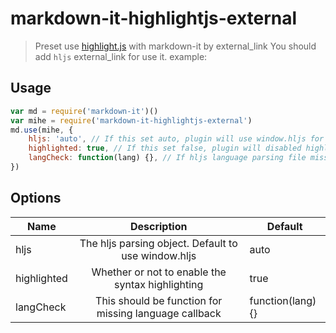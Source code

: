 # markdown-it-highlightjs-external

> Preset use [highlight.js](https://highlightjs.org/) with markdown-it by external_link
> You should add `hljs` external_link for use it.
> example: <script src="https://cdnjs.cloudflare.com/ajax/libs/highlight.js/9.12.0/highlight.min.js"></script>

## Usage
```javascript
var md = require('markdown-it')()
var mihe = require('markdown-it-highlightjs-external')
md.use(mihe, {
    hljs: 'auto', // If this set auto, plugin will use window.hljs for highlight.
    highlighted: true, // If this set false, plugin will disabled highlight.
    langCheck: function(lang) {}, // If hljs language parsing file missing, this function will callback.
})
```
## Options
| Name         |            Description            |  Default   |
| ---------------- | :-----------------------------: | ------------- |
| hljs | The hljs parsing object. Default to use window.hljs |  auto |
| highlighted | Whether or not to enable the syntax highlighting | true |
| langCheck | This should be function for missing language callback | function(lang){} |
